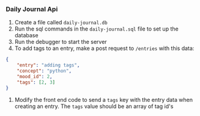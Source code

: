 ### Daily Journal Api
1. Create a file called `daily-journal.db`
1. Run the sql commands in the `daily-journal.sql` file to set up the database
1. Run the debugger to start the server
1. To add tags to an entry, make a post request to `/entries` with this data:
        
```json
{
    "entry": "adding tags",
    "concept": "python",
    "mood_id": 2,
    "tags": [2, 3]
}
```
1. Modify the front end code to send a `tags` key with the entry data when creating an entry. The `tags` value should be an array of tag id's
